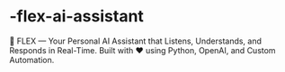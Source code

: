 # -flex-ai-assistant
🤖  FLEX — Your Personal AI Assistant that Listens, Understands, and Responds in Real-Time. Built with ❤️ using Python, OpenAI, and Custom Automation.
